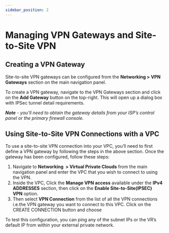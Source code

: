```yaml
---
sidebar_position: 2
---
```

# Managing VPN Gateways and Site-to-Site VPN

## Creating a VPN Gateway

Site-to-site VPN gateways can be configured from the **Networking > VPN Gateways** section on the main navigation panel.

To create a VPN gateway, navigate to the VPN Gateways section and click on the **Add Gateway** button on the top-right. This will open up a dialog box with IPSec tunnel detail requirements.

_**Note** - you’ll need to obtain the gateway details from your ISP’s control panel or the primary firewall console._

## Using Site-to-Site VPN Connections with a VPC

To use a site-to-site VPN connection into your VPC, you’ll need to first define a VPN gateway by following the steps in the above section. Once the gateway has been configured, follow these steps:

1. Navigate to **Networking  > Virtual Private Clouds** from the main navigation panel and enter the VPC that you wish to connect to using the VPN.
2. Inside the VPC, Click the **Manage VPN access** available under the **IPv4 ADDRESSES** section, then click on the **Enable Site-to-Site(IPSEC) VPN** option.
3. Then select **VPN Connection** from the list of all the VPN connections i.e.the VPN gateway you want to connect to this VPC. Click on the CREATE CONNECTION button and choose 

To test this configuration, you can ping any of the subnet IPs or the VR’s default IP from within your external private network.


